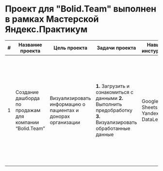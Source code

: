 # Проект для "Bolid.Team" выполнен в рамках Мастерской Яндекс.Практикум  
|#| Название проекта | Цель проекта |Задачи проекта | Навыки и инстурменты | Ход выполнения | Ссылки |
|-|------------------|--------------|----------------|----------------------------------------|----------|----------------------|
|1|Cоздание дашборда по продажам для компании “Bolid.Team” |Визуализировать информацию о пациентах и донорах организации |**1.** Загрузить и ознакомиться с данными **2.** Выполнить предобработку **3.** Визуализировать обработанные данные|Google Sheets, Yandex DataLens|**1.** Преодобработка данных по донорам и пациентам в Google Sheets  **2.** Экспорт данных в Yandex DataLens  **3.** Настройка связей между таблицами в YDL  **4.** 2й этап предобработки данных, уже в YDL  **5.** Построение дашборда|[Таблица с данными доноров](https://docs.google.com/spreadsheets/d/1Nhld2Cbu8b2nH1kmdttPx7-ZyYSXWGJdMQMEHQq2nWo/edit?usp=drive_link) [Таблица с данными пациентов](https://docs.google.com/spreadsheets/d/1IRK-WaKK7b6KxisbBP-4vHodKV8n3_swh2B7DbLtx_o/edit?usp=drive_link) [Дашборд в YDL](https://datalens.yandex/omydolvqgaekc)|
